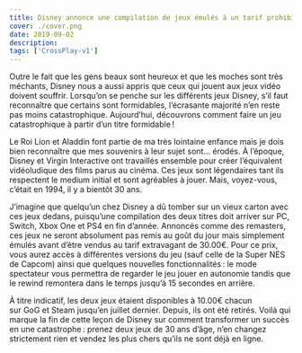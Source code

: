 ```yaml
---
title: Disney annonce une compilation de jeux émulés à un tarif prohibitif
cover: ./cover.png
date: 2019-09-02
description: 
tags: ['CrossPlay-v1']
---
```

Outre le fait que les gens beaux sont heureux et que les moches sont très méchants, Disney nous a aussi appris que ceux qui jouent aux jeux vidéo doivent souffrir. Lorsqu’on se penche sur les différents jeux Disney, s’il faut reconnaître que certains sont formidables, l’écrasante majorité n’en reste pas moins catastrophique. Aujourd’hui, découvrons comment faire un jeu catastrophique à partir d’un titre formidable !

Le Roi Lion et Aladdin font partie de ma très lointaine enfance mais je dois bien reconnaître que mes souvenirs à leur sujet sont… érodés. À l’époque, Disney et Virgin Interactive ont travaillés ensemble pour créer l’équivalent vidéoludique des films parus au cinéma. Ces jeux sont légendaires tant ils respectent le medium initial et sont agréables à jouer. Mais, voyez-vous, c’était en 1994, il y a bientôt 30 ans.

J’imagine que quelqu’un chez Disney a dû tomber sur un vieux carton avec ces jeux dedans, puisqu’une compilation des deux titres doit arriver sur PC, Switch, Xbox One et PS4 en fin d’année. Annoncés comme des remasters, ces jeux ne seront absolument pas remis au goût du jour mais simplement émulés avant d’être vendus au tarif extravagant de 30.00€. Pour ce prix, vous aurez accès à différentes versions du jeu (sauf celle de la Super NES de Capcom) ainsi que quelques nouvelles fonctionnalités : le mode spectateur vous permettra de regarder le jeu jouer en autonomie tandis que le rewind remontera dans le temps jusqu’à 15 secondes en arrière.

À titre indicatif, les deux jeux étaient disponibles à 10.00€ chacun sur GoG et Steam jusqu’en juillet dernier. Depuis, ils ont été retirés. Voilà qui marque la fin de cette leçon de Disney sur comment transformer un succès en une catastrophe : prenez deux jeux de 30 ans d’âge, n’en changez strictement rien et vendez les plus chers qu’ils ne sont déjà en ligne.

